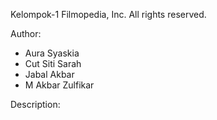 Kelompok-1 Filmopedia, Inc. All rights reserved.

Author: 
- Aura Syaskia
- Cut Siti Sarah
- Jabal Akbar
- M Akbar Zulfikar

Description:

